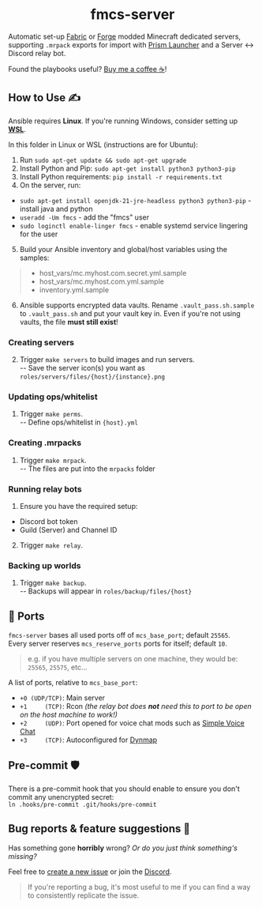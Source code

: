 <div align="center">

# fmcs-server

</div>

Automatic set-up [Fabric](https://fabricmc.net/) or [Forge](https://forums.minecraftforge.net/) modded Minecraft dedicated servers, supporting `.mrpack` exports for import with [Prism Launcher](https://prismlauncher.org/) and a Server <-> Discord relay bot.

Found the playbooks useful? [Buy me a coffee ☕](https://ko-fi.com/raspy)!

## How to Use ✍️

Ansible requires **Linux**. If you're running Windows, consider setting up [**WSL**](https://learn.microsoft.com/en-us/windows/wsl/install).

In this folder in Linux or WSL (instructions are for Ubuntu):

1. Run `sudo apt-get update && sudo apt-get upgrade`
2. Install Python and Pip: `sudo apt-get install python3 python3-pip`
3. Install Python requirements: `pip install -r requirements.txt`
4. On the server, run:
- `sudo apt-get install openjdk-21-jre-headless python3 python3-pip` - install java and python
- `useradd -Um fmcs` - add the "fmcs" user
- `sudo loginctl enable-linger fmcs` - enable systemd service lingering for the user
5. Build your Ansible inventory and global/host variables using the samples:
> * host_vars/mc.myhost.com.secret.yml.sample
> * host_vars/mc.myhost.com.yml.sample
> * inventory.yml.sample
6. Ansible supports encrypted data vaults. Rename `.vault_pass.sh.sample` to `.vault_pass.sh` and put your vault key in. Even if you're not using vaults, the file **must still exist**!

### Creating servers
2. Trigger `make servers` to build images and run servers.<br/>
-- Save the server icon(s) you want as `roles/servers/files/{host}/{instance}.png`

### Updating ops/whitelist
1. Trigger `make perms`.<br/>
-- Define ops/whitelist in `{host}.yml`

### Creating .mrpacks
1. Trigger `make mrpack`.<br/>
-- The files are put into the `mrpacks` folder

### Running relay bots
1. Ensure you have the required setup:
* Discord bot token
* Guild (Server) and Channel ID
2. Trigger `make relay`.<br/>

### Backing up worlds
1. Trigger `make backup`.<br/>
-- Backups will appear in `roles/backup/files/{host}`

## 🔌 Ports
`fmcs-server` bases all used ports off of `mcs_base_port`; default `25565`.<br/>
Every server reserves `mcs_reserve_ports` ports for itself; default `10`.
> e.g. if you have multiple servers on one machine, they would be: `25565`, `25575`, etc...

A list of ports, relative to `mcs_base_port`:
- `+0 (UDP/TCP)`: Main server
- `+1     (TCP)`: Rcon *(the relay bot does **not** need this to port to be open on the host machine to work!)*
- `+2     (UDP)`: Port opened for voice chat mods such as [Simple Voice Chat](https://modrinth.com/plugin/simple-voice-chat)
- `+3     (TCP)`: Autoconfigured for [Dynmap](https://github.com/webbukkit/dynmap/)

## Pre-commit 🛡️
There is a pre-commit hook that you should enable to ensure you don't commit any unencrypted secret:<br/>
`ln .hooks/pre-commit .git/hooks/pre-commit`

## Bug reports & feature suggestions 🐛
Has something gone **horribly** wrong? *Or do you just think something's missing?*

Feel free to [create a new issue](https://github.com/jack-avery/fmcs-server/issues) or join the [Discord](https://discord.gg/qpyT4zx).

> If you're reporting a bug, it's most useful to me if you can find a way to consistently replicate the issue.<br/>
